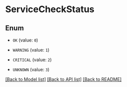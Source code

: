 # ServiceCheckStatus

## Enum


* `OK` (value: `0`)

* `WARNING` (value: `1`)

* `CRITICAL` (value: `2`)

* `UNKNOWN` (value: `3`)


[[Back to Model list]](../README.md#documentation-for-models) [[Back to API list]](../README.md#documentation-for-api-endpoints) [[Back to README]](../README.md)


